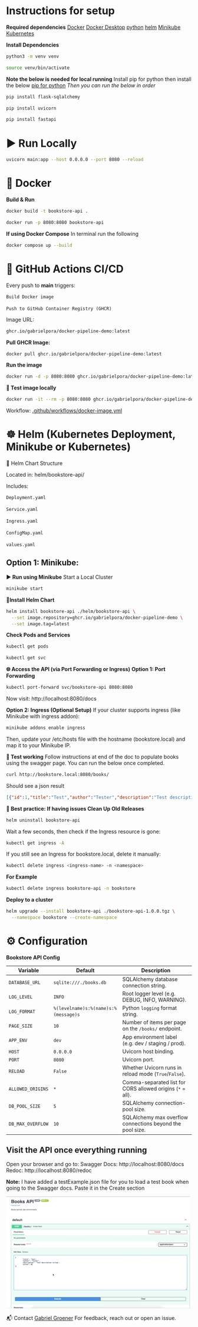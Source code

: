 # Instructions for setup

**Required dependencies** 
[Docker](https://docs.docker.com/engine/install/)
[Docker Desktop](https://www.docker.com/products/docker-desktop/)
[python](https://www.python.org/downloads/)
[helm](https://helm.sh/docs/intro/install/)
[Minikube](https://minikube.sigs.k8s.io/docs/start/)
[Kubernetes](https://kind.sigs.k8s.io/)

**Install Dependencies** 
```Bash
python3 -m venv venv
```
```Bash
source venv/bin/activate
```

**Note the below is needed for local running**
Install pip for python then install the below
[pip for python](https://packaging.python.org/en/latest/tutorials/installing-packages/)
*Then you can run the below in order*
```Bash
pip install flask-sqlalchemy
```
```Bash
pip install uvicorn
```
```Bash
pip install fastapi
```

# ▶️ Run Locally
```Bash
uvicorn main:app --host 0.0.0.0 --port 8080 --reload
```

# 🐳 Docker
**Build & Run**
```Bash
docker build -t bookstore-api .
```
```Bash
docker run -p 8080:8080 bookstore-api
```

**If using Docker Compose**
In terminal run the following
```Bash
docker compose up --build
```

# 🚀 GitHub Actions CI/CD
Every push to **main** triggers:

    Build Docker image

    Push to GitHub Container Registry (GHCR)
Image URL:
```Bash
ghcr.io/gabrielpora/docker-pipeline-demo:latest
```
**Pull GHCR Image:**
```Bash
docker pull ghcr.io/gabrielpora/docker-pipeline-demo:latest
```
**Run the image**
```Bash
docker run -d -p 8080:8080 ghcr.io/gabrielpora/docker-pipeline-demo:latest
```

**🧪 Test image locally**
```Bash
docker run -it --rm -p 8080:8080 ghcr.io/gabrielpora/docker-pipeline-demo:latest
```

Workflow:  [.github/workflows/docker-image.yml](.github/workflows/docker-image.yml)


# ☸️ Helm (Kubernetes Deployment, Minikube or Kubernetes)
📁 Helm Chart Structure

Located in: helm/bookstore-api/

Includes:

    Deployment.yaml

    Service.yaml

    Ingress.yaml

    ConfigMap.yaml

    values.yaml

## Option 1: Minikube:
**▶️ Run using Minikube**
Start a Local Cluster 
```Bash
minikube start
```

**📁Install Helm Chart**
```Bash
helm install bookstore-api ./helm/bookstore-api \
  --set image.repository=ghcr.io/gabrielpora/docker-pipeline-demo \
  --set image.tag=latest
```

**Check Pods and Services**
```Bash
kubectl get pods
```
```Bash
kubectl get svc
```

**🌐 Access the API (via Port Forwarding or Ingress)**
**Option 1: Port Forwarding**
```Bash
kubectl port-forward svc/bookstore-api 8080:8080
```
Now visit: http://localhost:8080/docs

**Option 2: Ingress (Optional Setup)**
If your cluster supports ingress (like Minikube with ingress addon):
```Bash
minikube addons enable ingress
```
Then, update your /etc/hosts file with the hostname (bookstore.local) and map it to your Minikube IP.

**🧪 Test working**
Follow instructions at end of the doc to populate books using the swagger page.
You can run the below once completed.
```Bash
curl http://bookstore.local:8080/books/
```
Should see a json result 
```Json
[{"id":1,"title":"Test","author":"Tester","description":"Test description string","price":99.0}]
```

**🧼 Best practice: If having issues Clean Up Old Releases**
```Bash
helm uninstall bookstore-api
```

Wait a few seconds, then check if the Ingress resource is gone:
```Bash
kubectl get ingress -A
```

If you still see an Ingress for bookstore.local, delete it manually:
```Bash
kubectl delete ingress <ingress-name> -n <namespace>
```
**For Example**
```Bash
kubectl delete ingress bookstore-api -n bookstore
```

**Deploy to a cluster**
```Bash
helm upgrade --install bookstore-api ./bookstore-api-1.0.0.tgz \
  --namespace bookstore --create-namespace
```


# ⚙️ Configuration 
**Bookstore API Config**


| Variable          | Default                                  | Description                                                      |
|-------------------|------------------------------------------|------------------------------------------------------------------|
| `DATABASE_URL`    | `sqlite:///./books.db`                   | SQLAlchemy database connection string.                           |
| `LOG_LEVEL`       | `INFO`                                   | Root logger level (e.g. DEBUG, INFO, WARNING).                  |
| `LOG_FORMAT`      | `%(levelname)s:%(name)s:%(message)s`     | Python `logging` format string.                                  |
| `PAGE_SIZE`       | `10`                                     | Number of items per page on the `/books/` endpoint.             |
| `APP_ENV`         | `dev`                                    | App environment label (e.g. dev / staging / prod).              |
| `HOST`            | `0.0.0.0`                                | Uvicorn host binding.                                           |
| `PORT`            | `8080`                                   | Uvicorn port.                                                   |
| `RELOAD`          | `False`                                  | Whether Uvicorn runs in reload mode (`True`/`False`).           |
| `ALLOWED_ORIGINS` | `*`                                      | Comma-separated list for CORS allowed origins (`*` = all).      |
| `DB_POOL_SIZE`    | `5`                                      | SQLAlchemy connection-pool size.                                |
| `DB_MAX_OVERFLOW` | `10`                                     | SQLAlchemy max overflow connections beyond the pool size.       |



## Visit the API once everything running
Open your browser and go to:
    Swagger Docs: http://localhost:8080/docs
    Redoc: http://localhost:8080/redoc

**Note:** 
I have added a testExample.json file for you to load a test book when going to the Swagger docs. Paste it in the Create section

![alt text](createBook.gif)


📬 Contact
[Gabriel Groener](https://github.com/GabrielPora)
For feedback, reach out or open an issue.
